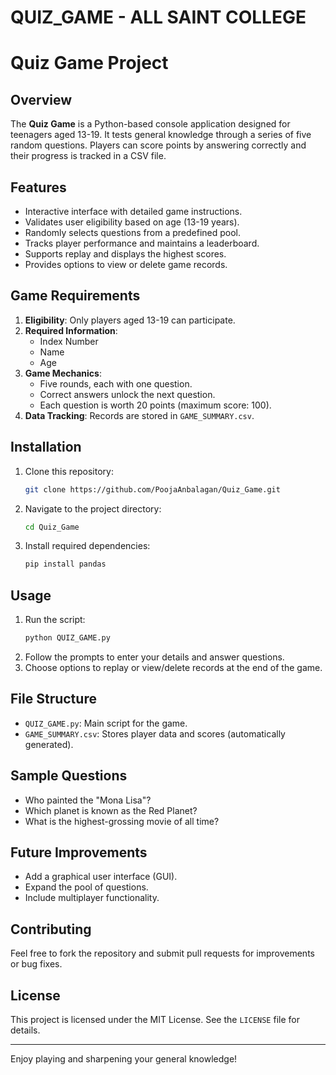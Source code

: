 # QUIZ_GAME - ALL SAINT COLLEGE
# Quiz Game Project

## Overview
The **Quiz Game** is a Python-based console application designed for teenagers aged 13-19. It tests general knowledge through a series of five random questions. Players can score points by answering correctly and their progress is tracked in a CSV file.

## Features
- Interactive interface with detailed game instructions.
- Validates user eligibility based on age (13-19 years).
- Randomly selects questions from a predefined pool.
- Tracks player performance and maintains a leaderboard.
- Supports replay and displays the highest scores.
- Provides options to view or delete game records.

## Game Requirements
1. **Eligibility**: Only players aged 13-19 can participate.
2. **Required Information**:
   - Index Number
   - Name
   - Age
3. **Game Mechanics**:
   - Five rounds, each with one question.
   - Correct answers unlock the next question.
   - Each question is worth 20 points (maximum score: 100).
4. **Data Tracking**: Records are stored in `GAME_SUMMARY.csv`.

## Installation
1. Clone this repository:
   ```bash
   git clone https://github.com/PoojaAnbalagan/Quiz_Game.git
   ```
2. Navigate to the project directory:
   ```bash
   cd Quiz_Game
   ```
3. Install required dependencies:
   ```bash
   pip install pandas
   ```

## Usage
1. Run the script:
   ```bash
   python QUIZ_GAME.py
   ```
2. Follow the prompts to enter your details and answer questions.
3. Choose options to replay or view/delete records at the end of the game.

## File Structure
- `QUIZ_GAME.py`: Main script for the game.
- `GAME_SUMMARY.csv`: Stores player data and scores (automatically generated).

## Sample Questions
- Who painted the "Mona Lisa"?
- Which planet is known as the Red Planet?
- What is the highest-grossing movie of all time?

## Future Improvements
- Add a graphical user interface (GUI).
- Expand the pool of questions.
- Include multiplayer functionality.

## Contributing
Feel free to fork the repository and submit pull requests for improvements or bug fixes.

## License
This project is licensed under the MIT License. See the `LICENSE` file for details.

---

Enjoy playing and sharpening your general knowledge!



